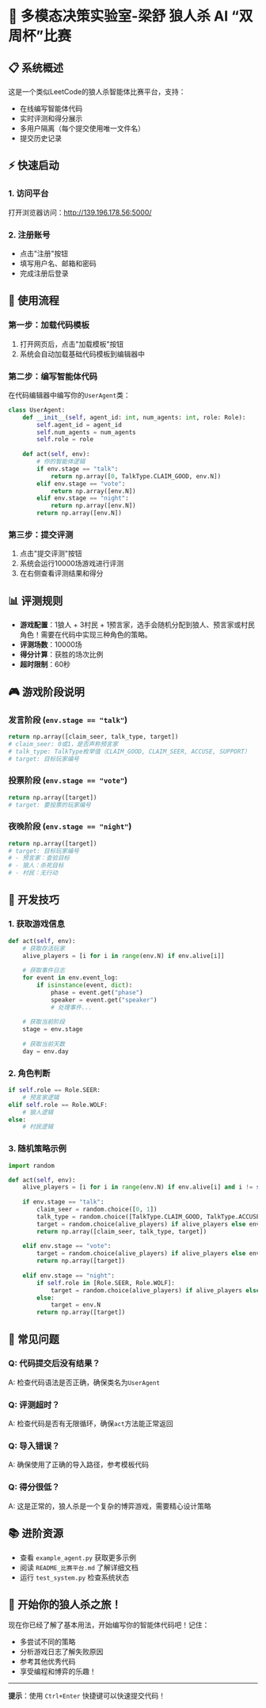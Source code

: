 # 🚀 多模态决策实验室-梁舒 狼人杀 AI “双周杯”比赛

## 📋 系统概述

这是一个类似LeetCode的狼人杀智能体比赛平台，支持：
- 在线编写智能体代码
- 实时评测和得分展示
- 多用户隔离（每个提交使用唯一文件名）
- 提交历史记录

## ⚡ 快速启动

### 1. 访问平台
打开浏览器访问：http://139.196.178.56:5000/

### 2. 注册账号

- 点击"注册"按钮
- 填写用户名、邮箱和密码
- 完成注册后登录

## 🎯 使用流程

### 第一步：加载代码模板
1. 打开网页后，点击"加载模板"按钮
2. 系统会自动加载基础代码模板到编辑器中

### 第二步：编写智能体代码
在代码编辑器中编写你的`UserAgent`类：

```python
class UserAgent:
    def __init__(self, agent_id: int, num_agents: int, role: Role):
        self.agent_id = agent_id
        self.num_agents = num_agents
        self.role = role
        
    def act(self, env):
        # 你的智能体逻辑
        if env.stage == "talk":
            return np.array([0, TalkType.CLAIM_GOOD, env.N])
        elif env.stage == "vote":
            return np.array([env.N])
        elif env.stage == "night":
            return np.array([env.N])
        return np.array([env.N])
```

### 第三步：提交评测
1. 点击"提交评测"按钮
2. 系统会运行10000场游戏进行评测
3. 在右侧查看评测结果和得分

## 📊 评测规则

- **游戏配置**：1狼人 + 3村民 + 1预言家，选手会随机分配到狼人、预言家或村民角色！需要在代码中实现三种角色的策略。
- **评测场数**：10000场
- **得分计算**：获胜的场次比例
- **超时限制**：60秒

## 🎮 游戏阶段说明

### 发言阶段 (`env.stage == "talk"`)
```python
return np.array([claim_seer, talk_type, target])
# claim_seer: 0或1，是否声称预言家
# talk_type: TalkType枚举值（CLAIM_GOOD, CLAIM_SEER, ACCUSE, SUPPORT）
# target: 目标玩家编号
```

### 投票阶段 (`env.stage == "vote"`)
```python
return np.array([target])
# target: 要投票的玩家编号
```

### 夜晚阶段 (`env.stage == "night"`)
```python
return np.array([target])
# target: 目标玩家编号
# - 预言家：查验目标
# - 狼人：杀死目标
# - 村民：无行动
```

## 🔧 开发技巧

### 1. 获取游戏信息
```python
def act(self, env):
    # 获取存活玩家
    alive_players = [i for i in range(env.N) if env.alive[i]]
    
    # 获取事件日志
    for event in env.event_log:
        if isinstance(event, dict):
            phase = event.get("phase")
            speaker = event.get("speaker")
            # 处理事件...
    
    # 获取当前阶段
    stage = env.stage
    
    # 获取当前天数
    day = env.day
```

### 2. 角色判断
```python
if self.role == Role.SEER:
    # 预言家逻辑
elif self.role == Role.WOLF:
    # 狼人逻辑
else:
    # 村民逻辑
```

### 3. 随机策略示例
```python
import random

def act(self, env):
    alive_players = [i for i in range(env.N) if env.alive[i] and i != self.agent_id]
    
    if env.stage == "talk":
        claim_seer = random.choice([0, 1])
        talk_type = random.choice([TalkType.CLAIM_GOOD, TalkType.ACCUSE, TalkType.SUPPORT])
        target = random.choice(alive_players) if alive_players else env.N
        return np.array([claim_seer, talk_type, target])
    
    elif env.stage == "vote":
        target = random.choice(alive_players) if alive_players else env.N
        return np.array([target])
    
    elif env.stage == "night":
        if self.role in [Role.SEER, Role.WOLF]:
            target = random.choice(alive_players) if alive_players else env.N
        else:
            target = env.N
        return np.array([target])
```

## 🐛 常见问题

### Q: 代码提交后没有结果？
A: 检查代码语法是否正确，确保类名为`UserAgent`

### Q: 评测超时？
A: 检查代码是否有无限循环，确保`act`方法能正常返回

### Q: 导入错误？
A: 确保使用了正确的导入路径，参考模板代码

### Q: 得分很低？
A: 这是正常的，狼人杀是一个复杂的博弈游戏，需要精心设计策略

## 📚 进阶资源

- 查看 `example_agent.py` 获取更多示例
- 阅读 `README_比赛平台.md` 了解详细文档
- 运行 `test_system.py` 检查系统状态

## 🎉 开始你的狼人杀之旅！

现在你已经了解了基本用法，开始编写你的智能体代码吧！记住：
- 多尝试不同的策略
- 分析游戏日志了解失败原因
- 参考其他优秀代码
- 享受编程和博弈的乐趣！

---

**提示**：使用 `Ctrl+Enter` 快捷键可以快速提交代码！ 